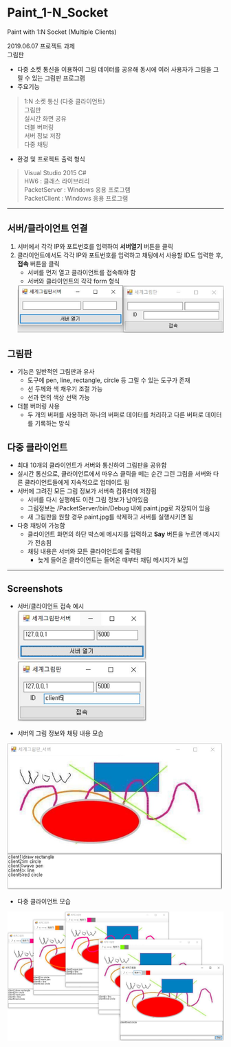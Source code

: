 # Paint_1-N_Socket
Paint with 1:N Socket (Multiple Clients)  


2019.06.07 프로젝트 과제  
그림판  
- 다중 소켓 통신을 이용하여 그림 데이터를 공유해 동시에 여러 사용자가 그림을 그릴 수 있는 그림판 프로그램
- 주요기능  
> 1:N 소켓 통신 (다중 클라이언트)  
> 그림판  
> 실시간 화면 공유  
> 더블 버퍼링  
> 서버 정보 저장  
> 다중 채팅  
- 환경 및 프로젝트 출력 형식
> Visual Studio 2015 C#  
> HW6 : 클래스 라이브러리  
> PacketServer : Windows 응용 프로그램  
> PacketClient : Windows 응용 프로그램  


-----------


## 서버/클라이언트 연결
1. 서버에서 각각 IP와 포트번호를 입력하여 **서버열기** 버튼을 클릭
2. 클라이언트에서도 각각 IP와 포트번호를 입력하고 채팅에서 사용할 ID도 입력한 후, **접속** 버튼을 클릭
    + 서버를 먼저 열고 클라이언트를 접속해야 함  
    + 서버와 클라이언트의 각각 form 형식  
    <img src="/Screenshots/form.JPG">


## 그림판
- 기능은 일반적인 그림판과 유사
  - 도구에 pen, line, rectangle, circle 등 그릴 수 있는 도구가 존재
  - 선 두께와 색 채우기 조절 가능
  - 선과 면의 색상 선택 가능
- 더블 버퍼링 사용
  - 두 개의 버퍼를 사용하려 하나의 버퍼로 데이터를 처리하고 다른 버퍼로 데이터를 기록하는 방식
  
  
## 다중 클라이언트
- 최대 10개의 클라이언트가 서버와 통신하여 그림판을 공유함
- 실시간 통신으로, 클라이언트에서 마우스 클릭을 떼는 순간 그린 그림을 서버와 다른 클라이언트들에게 지속적으로 업데이트 됨
- 서버에 그려진 모든 그림 정보가 서버측 컴퓨터에 저장됨
  - 서버를 다시 실행해도 이전 그림 정보가 남아있음
  - 그림정보는 /PacketServer/bin/Debug 내에 paint.jpg로 저장되어 있음
  - 새 그림판을 원할 경우 paint.jpg를 삭제하고 서버를 실행시키면 됨
- 다중 채팅이 가능함
  - 클라이언트 화면의 하단 박스에 메시지를 입력하고 **Say** 버튼을 누르면 메시지가 전송됨
  - 채팅 내용은 서버와 모든 클라이언트에 출력됨
    - 늦게 들어온 클라이언트는 들어온 때부터 채팅 메시지가 보임

-------

## Screenshots
- 서버/클라이언트 접속 예시  
<img src="/Screenshots/server_connect.JPG" width="300"> <img src="/Screenshots/client_connect.JPG" width="300">

- 서버의 그림 정보와 채팅 내용 모습  
<img src="/Screenshots/server_log.JPG" width="500">

- 다중 클라이언트 모습  
<img src="/Screenshots/clients.JPG" width="800">
